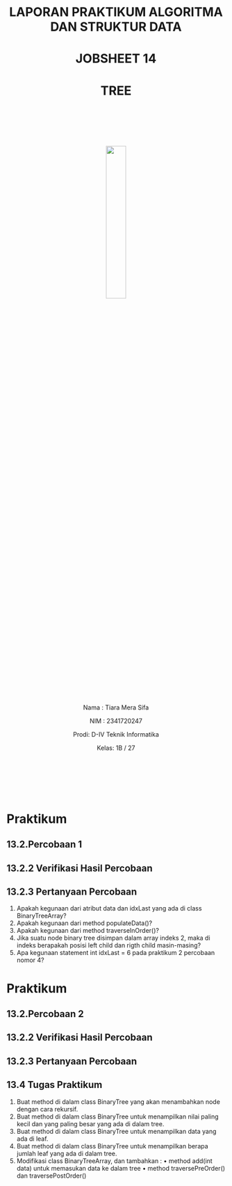 # <p align ="center">  LAPORAN PRAKTIKUM ALGORITMA DAN STRUKTUR DATA </p> 
# <p align ="center">  JOBSHEET 14 </p> 
# <p align ="center">  TREE </p> 
<br><br><br><br>

<p align="center">
   <img src="https://static.wikia.nocookie.net/logopedia/images/8/8a/Politeknik_Negeri_Malang.png/revision/latest?cb=20190922202558" width="30%"> </p>

<br><br><br><br><br>


<p align = "center"> Nama : Tiara Mera Sifa </p>
<p align = "center"> NIM  : 2341720247 </p>
<p align = "center"> Prodi: D-IV Teknik Informatika</p>
<p align = "center"> Kelas: 1B / 27 </p>

<br><br><br><br><br>


# Praktikum
## 13.2.Percobaan 1
## 13.2.2 Verifikasi Hasil Percobaan
## 13.2.3 Pertanyaan Percobaan
1. Apakah kegunaan dari atribut data dan idxLast yang ada di class BinaryTreeArray?
2. Apakah kegunaan dari method populateData()?
3. Apakah kegunaan dari method traverseInOrder()?
4. Jika suatu node binary tree disimpan dalam array indeks 2, maka di indeks berapakah posisi 
left child dan rigth child masin-masing?
5. Apa kegunaan statement int idxLast = 6 pada praktikum 2 percobaan nomor 4?

# Praktikum
## 13.2.Percobaan 2
## 13.2.2 Verifikasi Hasil Percobaan
## 13.2.3 Pertanyaan Percobaan

## 13.4 Tugas Praktikum
1. Buat method di dalam class BinaryTree yang akan menambahkan node dengan cara 
rekursif.
2. Buat method di dalam class BinaryTree untuk menampilkan nilai paling kecil dan yang 
paling besar yang ada di dalam tree.
3. Buat method di dalam class BinaryTree untuk menampilkan data yang ada di leaf.
4. Buat method di dalam class BinaryTree untuk menampilkan berapa jumlah leaf yang ada 
di dalam tree.
5. Modifikasi class BinaryTreeArray, dan tambahkan : 
• method add(int data) untuk memasukan data ke dalam tree 
• method traversePreOrder() dan traversePostOrder()